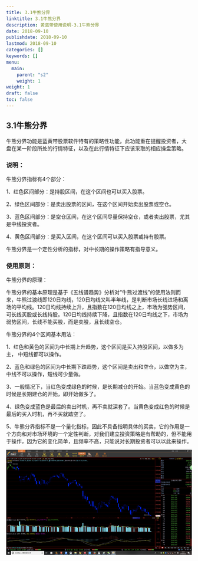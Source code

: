 ```yaml
---
title: 3.1牛熊分界
linktitle: 3.1牛熊分界
description: 黄蓝带使用说明-3.1牛熊分界
date: 2018-09-10
publishdate: 2018-09-10
lastmod: 2018-09-10
categories: []
keywords: []
menu:
  main:
    parent: "s2"
    weight: 1
weight: 1
draft: false
toc: false
---
```



## 3.1牛熊分界

牛熊分界功能是蓝黄带股票软件特有的策略性功能，此功能重在提醒投资者，大	盘在某一阶段所处的行情特征，以及在此行情特征下应该采取的相应操盘策略。

### 说明：

牛熊分界指标有4个部分： 

1、红色区间部分：是持股区间，在这个区间也可以买入股票。

2、绿色区间部分：是卖出股票的区间，在这个区间开始卖出股票或空仓。

3、蓝色区间部分：是空仓区间，在这个区间尽量保持空仓，或者卖出股票，尤其		是中线投资者。

4、黄色区间部分：是买入区间，在这个区间可以买入股票或持有股票。

牛熊分界是一个定性分析的指标，对中长期的操作策略有指导意义。

### 使用原则：

牛熊分界的原理：

牛熊分界的基本原理是基于《五线谱趋势》分析对“牛熊过渡线”的使用法则而	来，牛熊过渡线即120日均线，120日均线又叫半年线，是判断市场长线进场和离	场的平均线。120日均线持续上升，且指数在120日均线之上，市场为强势区间，	可长线买股或长线持股。120日均线持续下降，且指数在120日均线之下，市场为	弱势区间，长线不能买股，而是卖股，且长线空仓。 

牛熊分界的4个区间基本用法： 

1、红色和黄色的区间为中长期上升趋势，这个区间是买入持股区间，以做多为主，	中短线都可以操作。

2、蓝色和绿色的区间为中长期下跌趋势，这个区间是卖出和空仓，以做空为主，	中线不可以操作，短线可少量做。

3、一般情况下，当红色变成绿色的时候，是长期减仓的开始。当蓝色变成黄色的	时候是长期建仓的开始，即开始做多了。

4、绿色变成蓝色是最后的卖出时机，再不卖就深套了。当黄色变成红色的时候是	最后的买入时机，再不买就踏空了。

5、牛熊分界指标不是一个量化指标，因此不具备指明具体的买卖，它的作用是一	个方向和对市场环境的一个定性判断，对我们建立投资策略是有帮助的，但不能用	于操作，因为它的变化简单，且频率不高，只能说对长期投资者可以以此来操作。

![](/assets/hld_niuxiongfj.png)

